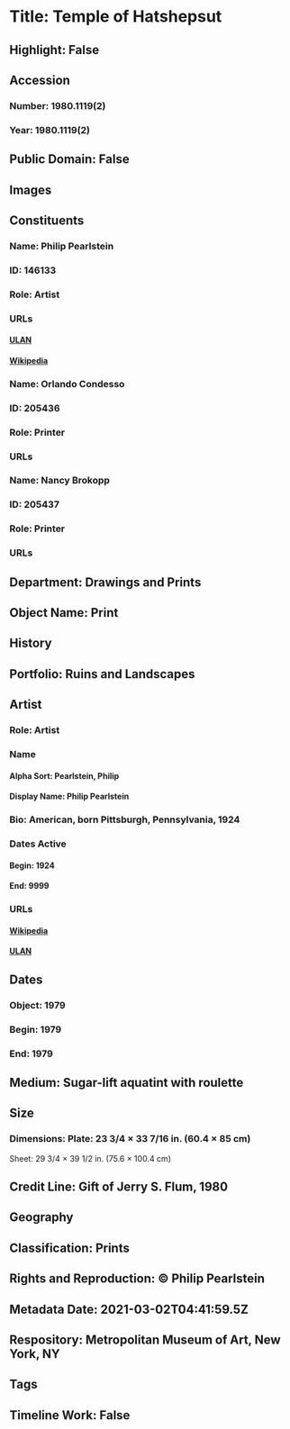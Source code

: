 # Title: Temple of Hatshepsut
## Highlight: False
## Accession
### Number: 1980.1119(2)
### Year: 1980.1119(2)
## Public Domain: False
## Images
## Constituents
### Name: Philip Pearlstein
### ID: 146133
### Role: Artist
### URLs
#### [ULAN](http://vocab.getty.edu/page/ulan/500011988)
#### [Wikipedia](https://www.wikidata.org/wiki/Q708763)
### Name: Orlando Condesso
### ID: 205436
### Role: Printer
### URLs
### Name: Nancy Brokopp
### ID: 205437
### Role: Printer
### URLs
## Department: Drawings and Prints
## Object Name: Print
## History
## Portfolio: Ruins and Landscapes
## Artist
### Role: Artist
### Name
#### Alpha Sort: Pearlstein, Philip
#### Display Name: Philip Pearlstein
### Bio: American, born Pittsburgh, Pennsylvania, 1924
### Dates Active
#### Begin: 1924
#### End: 9999
### URLs
#### [Wikipedia](https://www.wikidata.org/wiki/Q708763)
#### [ULAN](http://vocab.getty.edu/page/ulan/500011988)
## Dates
### Object: 1979
### Begin: 1979
### End: 1979
## Medium: Sugar-lift aquatint with roulette
## Size
### Dimensions: Plate: 23 3/4 × 33 7/16 in. (60.4 × 85 cm)
Sheet: 29 3/4 × 39 1/2 in. (75.6 × 100.4 cm)
## Credit Line: Gift of Jerry S. Flum, 1980
## Geography
## Classification: Prints
## Rights and Reproduction: © Philip Pearlstein
## Metadata Date: 2021-03-02T04:41:59.5Z
## Respository: Metropolitan Museum of Art, New York, NY
## Tags
## Timeline Work: False